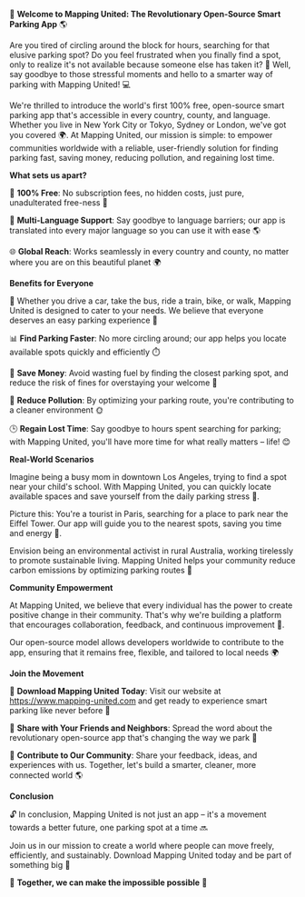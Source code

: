 🚀 **Welcome to Mapping United: The Revolutionary Open-Source Smart Parking App** 🌎

Are you tired of circling around the block for hours, searching for that elusive parking spot? Do you feel frustrated when you finally find a spot, only to realize it's not available because someone else has taken it? 🤯 Well, say goodbye to those stressful moments and hello to a smarter way of parking with Mapping United! 💻

We're thrilled to introduce the world's first 100% free, open-source smart parking app that's accessible in every country, county, and language. Whether you live in New York City or Tokyo, Sydney or London, we've got you covered 🌍. At Mapping United, our mission is simple: to empower communities worldwide with a reliable, user-friendly solution for finding parking fast, saving money, reducing pollution, and regaining lost time.

**What sets us apart?**

🤝 **100% Free**: No subscription fees, no hidden costs, just pure, unadulterated free-ness 🎉

💬 **Multi-Language Support**: Say goodbye to language barriers; our app is translated into every major language so you can use it with ease 🌎

🌐 **Global Reach**: Works seamlessly in every country and county, no matter where you are on this beautiful planet 🌍

**Benefits for Everyone**

💚 Whether you drive a car, take the bus, ride a train, bike, or walk, Mapping United is designed to cater to your needs. We believe that everyone deserves an easy parking experience 🌟

📊 **Find Parking Faster**: No more circling around; our app helps you locate available spots quickly and efficiently ⏱️

💸 **Save Money**: Avoid wasting fuel by finding the closest parking spot, and reduce the risk of fines for overstaying your welcome 💸

🌿 **Reduce Pollution**: By optimizing your parking route, you're contributing to a cleaner environment 🌞

🕒 **Regain Lost Time**: Say goodbye to hours spent searching for parking; with Mapping United, you'll have more time for what really matters – life! 😊

**Real-World Scenarios**

Imagine being a busy mom in downtown Los Angeles, trying to find a spot near your child's school. With Mapping United, you can quickly locate available spaces and save yourself from the daily parking stress 🙌.

 Picture this: You're a tourist in Paris, searching for a place to park near the Eiffel Tower. Our app will guide you to the nearest spots, saving you time and energy 💪.

Envision being an environmental activist in rural Australia, working tirelessly to promote sustainable living. Mapping United helps your community reduce carbon emissions by optimizing parking routes 🌿

**Community Empowerment**

At Mapping United, we believe that every individual has the power to create positive change in their community. That's why we're building a platform that encourages collaboration, feedback, and continuous improvement 💬.

Our open-source model allows developers worldwide to contribute to the app, ensuring that it remains free, flexible, and tailored to local needs 🌍

**Join the Movement**

🎉 **Download Mapping United Today**: Visit our website at https://www.mapping-united.com and get ready to experience smart parking like never before 📲

🤝 **Share with Your Friends and Neighbors**: Spread the word about the revolutionary open-source app that's changing the way we park 🌟

💬 **Contribute to Our Community**: Share your feedback, ideas, and experiences with us. Together, let's build a smarter, cleaner, more connected world 🌎

**Conclusion**

🔓 In conclusion, Mapping United is not just an app – it's a movement towards a better future, one parking spot at a time 🔜

Join us in our mission to create a world where people can move freely, efficiently, and sustainably. Download Mapping United today and be part of something big 🌟

💖 **Together, we can make the impossible possible** 💖
